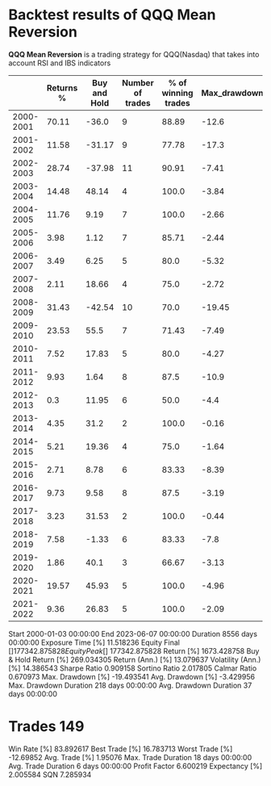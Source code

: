 # Backtest results of QQQ Mean Reversion

**QQQ Mean Reversion** is a trading strategy for QQQ(Nasdaq) that takes into account RSI and IBS indicators



|           | Returns % | Buy and Hold | Number of trades | % of winning trades | Max_drawdown | Avg_drawdown | Exposure_time % |
|-----------|-----------|--------------|------------------|---------------------|--------------|--------------|-----------------|
| 2000-2001 |   70.11   |     -36.0     |         9               |         88.89            |     -12.6       |     -5.55       |       14.29          |
| 2001-2002 |   11.58   |     -31.17   |         9               |         77.78            |     -17.3       |     -6.0         |       19.76          |
| 2002-2003 |   28.74   |     -37.98   |         11             |         90.91            |     -7.41       |     -5.05       |       22.22          |
| 2003-2004 |   14.48   |     48.14     |         4               |         100.0            |     -3.84       |     -1.23       |       8.33            |
| 2004-2005 |   11.76   |     9.19       |         7               |         100.0            |     -2.66       |     -1.79       |       12.3            |
| 2005-2006 |   3.98     |     1.12       |         7               |         85.71             |     -2.44       |     -1.37       |       13.1            |
| 2006-2007 |   3.49     |     6.25       |         5               |         80.0               |     -5.32       |     -1.93       |       11.55          |
| 2007-2008 |   2.11     |     18.66     |         4               |         75.0               |     -2.72       |     -2.65       |       6.77            |
| 2008-2009 |   31.43   |     -42.54   |         10             |         70.0               |     -19.45     |     -6.57       |       17.79          |
| 2009-2010 |   23.53   |     55.5       |         7               |         71.43             |     -7.49       |     -2.89       |       13.89          |
| 2010-2011 |   7.52     |     17.83     |         5               |         80.0               |     -4.27       |     -2.24       |       11.9            |
| 2011-2012 |   9.93     |     1.64       |         8               |         87.5               |     -10.9       |     -3.05       |       12.3            |
| 2012-2013 |   0.3       |     11.95     |         6               |         50.0               |     -4.4         |     -4.4         |       12.4            |
| 2013-2014 |   4.35     |     31.2       |         2               |         100.0             |     -0.16       |     -0.16       |       3.17            |
| 2014-2015 |   5.21     |     19.36     |         4               |         75.0               |     -1.64       |     -1.64       |       5.16            |
| 2015-2016 |   2.71     |     8.78       |         6               |         83.33             |     -8.39       |     -3.15       |       8.33            |
| 2016-2017 |   9.73     |     9.58       |         8               |         87.5               |     -3.19       |     -1.73       |       15.48          |
| 2017-2018 |   3.23     |     31.53     |         2               |         100.0             |     -0.44       |     -0.3         |       3.59            |
| 2018-2019 |   7.58     |     -1.33      |         6               |         83.33             |     -7.8         |     -3.91       |       11.95          |
| 2019-2020 |   1.86     |     40.1       |         3               |         66.67             |     -3.13       |     -2.67       |       5.56            |
| 2020-2021 |   19.57   |     45.93     |         5               |         100.0             |     -4.96       |     -3.37       |       7.91            |
| 2021-2022 |   9.36     |     26.83     |         5               |         100.0             |     -2.09       |     -1.0         |       7.94            |


Start                     2000-01-03 00:00:00
End                       2023-06-07 00:00:00
Duration                   8556 days 00:00:00
Exposure Time [%]                   11.518236
Equity Final [$]                177342.875828
Equity Peak [$]                 177342.875828
Return [%]                        1673.428758
Buy & Hold Return [%]              269.034305
Return (Ann.) [%]                   13.079637
Volatility (Ann.) [%]               14.386543
Sharpe Ratio                         0.909158
Sortino Ratio                        2.017805
Calmar Ratio                         0.670973
Max. Drawdown [%]                  -19.493541
Avg. Drawdown [%]                   -3.429956
Max. Drawdown Duration      218 days 00:00:00
Avg. Drawdown Duration       37 days 00:00:00
# Trades                                  149
Win Rate [%]                        83.892617
Best Trade [%]                      16.783713
Worst Trade [%]                     -12.69852
Avg. Trade [%]                        1.95076
Max. Trade Duration          18 days 00:00:00
Avg. Trade Duration           6 days 00:00:00
Profit Factor                        6.600219
Expectancy [%]                       2.005584
SQN                                  7.285934
